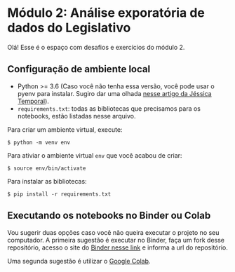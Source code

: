 # Módulo 2: Análise exporatória de dados do Legislativo

Olá! Esse é o espaço com desafios e exercícios do módulo 2. 

## Configuração de ambiente local

* Python >= 3.6 (Caso você não tenha essa versão, você pode usar o pyenv para instalar. Sugiro dar uma olhada [nesse artigo da Jéssica Temporal](https://jtemporal.com/pyenv-inicio/)).
* `requirements.txt`: todas as bibliotecas que precisamos para os notebooks, estão listadas nesse arquivo. 

Para criar um ambiente virtual, execute:
```
$ python -m venv env
```

Para ativiar o ambiente virtual `env` que você acabou de criar:
```
$ source env/bin/activate
```

Para instalar as bibliotecas:
```
$ pip install -r requirements.txt
```

## Executando os notebooks no Binder ou Colab

Vou sugerir duas opções caso você não queira executar o projeto no seu computador. A primeira sugestão é executar no Binder, faça um fork desse repositório, acesso o site do [Binder nesse link](https://mybinder.org) e informa a url do repositório. 

Uma segunda sugestão é utilizar o [Google Colab](https://colab.research.google.com/).
